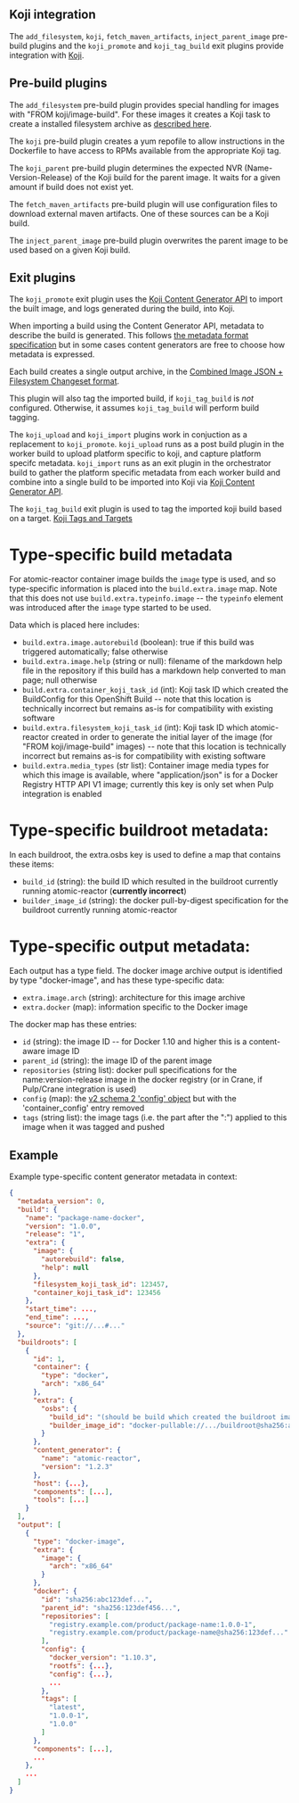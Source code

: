 ## Koji integration

The `add_filesystem`, `koji`, `fetch_maven_artifacts`, `inject_parent_image` pre-build plugins and the `koji_promote` and `koji_tag_build` exit plugins provide integration with [Koji](https://docs.pagure.org/koji/).

## Pre-build plugins

The `add_filesystem` pre-build plugin provides special handling for images with "FROM koji/image-build". For these images it creates a Koji task to create a installed filesystem archive as [described here](https://github.com/projectatomic/atomic-reactor/blob/master/docs/base_images.md).

The `koji` pre-build plugin creates a yum repofile to allow instructions in the Dockerfile to have access to RPMs available from the appropriate Koji tag.

The `koji_parent` pre-build plugin determines the expected NVR (Name-Version-Release) of the Koji build for the parent image. It waits for a given amount if build does not exist yet.

The `fetch_maven_artifacts` pre-build plugin will use configuration files to download external maven artifacts. One of these sources can be a Koji build.

The `inject_parent_image` pre-build plugin overwrites the parent image to be used based on a given Koji build.

## Exit plugins

The `koji_promote` exit plugin uses the [Koji Content Generator API](https://docs.pagure.org/koji/content_generators/) to import the built image, and logs generated during the build, into Koji.

When importing a build using the Content Generator API, metadata to describe the build is generated. This follows [the metadata format specification](https://docs.pagure.org/koji/content_generator_metadata/) but in some cases content generators are free to choose how metadata is expressed.

Each build creates a single output archive, in the [Combined Image JSON + Filesystem Changeset format](https://github.com/docker/docker/blob/master/image/spec/v1.2.md#combined-image-json--filesystem-changeset-format).

This plugin will also tag the imported build, if `koji_tag_build` is *not* configured. Otherwise, it assumes `koji_tag_build` will perform build tagging.

The `koji_upload` and `koji_import` plugins work in conjuction as a replacement to `koji_promote`.
`koji_upload` runs as a post build plugin in the worker build to upload platform specific to koji,
and capture platform specifc metadata.
`koji_import` runs as an exit plugin in the orchestrator build to gather the platform specific
metadata from each worker build and combine into a single build to be imported into Koji via
[Koji Content Generator API](https://docs.pagure.org/koji/content_generators/).

The `koji_tag_build` exit plugin is used to tag the imported koji build based on a target. [Koji Tags and Targets](https://docs.pagure.org/koji/#tags-and-targets)

# Type-specific build metadata

For atomic-reactor container image builds the `image` type is used, and so type-specific information is placed into the `build.extra.image` map. Note that this does not use `build.extra.typeinfo.image` -- the `typeinfo` element was introduced after the `image` type started to be used.

Data which is placed here includes:

- `build.extra.image.autorebuild` (boolean): true if this build was triggered automatically; false otherwise
- `build.extra.image.help` (string or null): filename of the markdown help file in the repository if this build has a markdown help converted to man page; null otherwise
- `build.extra.container_koji_task_id` (int): Koji task ID which created the BuildConfig for this OpenShift Build -- note that this location is technically incorrect but remains as-is for compatibility with existing software
- `build.extra.filesystem_koji_task_id` (int): Koji task ID which atomic-reactor created in order to generate the initial layer of the image (for "FROM koji/image-build" images) -- note that this location is technically incorrect but remains as-is for compatibility with existing software
- `build.extra.media_types` (str list): Container image media types for which this image is available, where "application/json" is for a Docker Registry HTTP API V1 image; currently this key is only set when Pulp integration is enabled

# Type-specific buildroot metadata:

In each buildroot, the extra.osbs key is used to define a map that contains these items:

- `build_id` (string): the build ID which resulted in the buildroot currently running atomic-reactor (**currently incorrect**)
- `builder_image_id` (string): the docker pull-by-digest specification for the buildroot currently running atomic-reactor

# Type-specific output metadata:

Each output has a type field. The docker image archive output is identified by type "docker-image", and has these type-specific data:

- `extra.image.arch` (string): architecture for this image archive
- `extra.docker` (map): information specific to the Docker image

The docker map has these entries:

- `id` (string): the image ID -- for Docker 1.10 and higher this is a content-aware image ID
- `parent_id` (string): the image ID of the parent image
- `repositories` (string list): docker pull specifications for the name:version-release image in the docker registry (or in Crane, if Pulp/Crane integration is used)
- `config` (map): the [v2 schema 2 'config' object](https://docs.docker.com/registry/spec/manifest-v2-2/#image-manifest-field-descriptions) but with the 'container_config' entry removed
- `tags` (string list): the image tags (i.e. the part after the ":") applied to this image when it was tagged and pushed

## Example

Example type-specific content generator metadata in context:

```json
{
  "metadata_version": 0,
  "build": {
    "name": "package-name-docker",
    "version": "1.0.0",
    "release": "1",
    "extra": {
      "image": {
        "autorebuild": false,
        "help": null
      },
      "filesystem_koji_task_id": 123457,
      "container_koji_task_id": 123456
    },
    "start_time": ...,
    "end_time": ...,
    "source": "git://...#..."
  },
  "buildroots": [
    {
      "id": 1,
      "container": {
        "type": "docker",
        "arch": "x86_64"
      },
      "extra": {
        "osbs": {
          "build_id": "(should be build which created the buildroot image)",
          "builder_image_id": "docker-pullable://.../buildroot@sha256:abcdef..."
        }
      },
      "content_generator": {
        "name": "atomic-reactor",
        "version": "1.2.3"
      },
      "host": {...},
      "components": [...],
      "tools": [...]
    }
  ],
  "output": [
    {
      "type": "docker-image",
      "extra": {
        "image": {
          "arch": "x86_64"
        }
      },
      "docker": {
        "id": "sha256:abc123def...",
        "parent_id": "sha256:123def456...",
        "repositories": [
          "registry.example.com/product/package-name:1.0.0-1",
          "registry.example.com/product/package-name@sha256:123def..."
        ],
        "config": {
          "docker_version": "1.10.3",
          "rootfs": {...},
          "config": {...},
          ...
        },
        "tags": [
          "latest",
          "1.0.0-1",
          "1.0.0"
        ]
      },
      "components": [...],
      ...
    },
    ...
  ]
}
```

